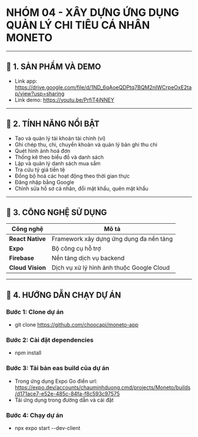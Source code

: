 # NHÓM 04 - XÂY DỰNG ỨNG DỤNG QUẢN LÝ CHI TIÊU CÁ NHÂN MONETO

---

## 📱 1. SẢN PHẨM VÀ DEMO
- Link app: https://drive.google.com/file/d/1ND_6qAoeQDPtq7BQM2nIWCrpeOxE2tap/view?usp=sharing
- Link demo: https://youtu.be/PrfiT4jNNEY

---

## 🌟 2. TÍNH NĂNG NỔI BẬT

- Tạo và quản lý tài khoản tài chính (ví)
- Ghi chép thu, chi, chuyển khoản và quản lý bản ghi thu chi
- Quét hình ảnh hoá đơn
- Thống kê theo biểu đồ và danh sách
- Lập và quản lý danh sách mua sắm
- Tra cứu tỷ giá tiền tệ
- Đồng bộ hoá các hoạt động theo thời gian thực
- Đăng nhập bằng Google
- Chỉnh sửa hồ sơ cá nhân, đổi mật khẩu, quên mật khẩu

---

## 🧰 3. CÔNG NGHỆ SỬ DỤNG

| Công nghệ | Mô tả |
|----------|-------|
| **React Native** | Framework xây dựng ứng dụng đa nền tảng |
| **Expo** | Bộ công cụ hỗ trợ |
| **Firebase** | Nền tảng dịch vụ backend |
| **Cloud Vision** | Dịch vụ xử lý hình ảnh thuộc Google Cloud |

---
## 🧪 4. HƯỚNG DẪN CHẠY DỰ ÁN

### Bước 1: Clone dự án
- git clone https://github.com/choocapi/moneto-app
### Bước 2: Cài đặt dependencies
- npm install
### Bước 3: Tải bản eas build của dự án
- Trong ứng dụng Expo Go điền url: https://expo.dev/accounts/chauminhduong.cmd/projects/Moneto/builds/d171ace7-e52e-485c-84fa-f8c593c97575
- Tải ứng dụng trong đường dẫn và cài đặt
### Bước 4: Chạy dự án
- npx expo start --dev-client
